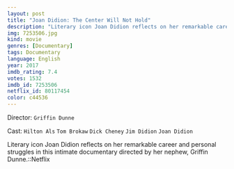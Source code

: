 ```yaml
---
layout: post
title: "Joan Didion: The Center Will Not Hold"
description: "Literary icon Joan Didion reflects on her remarkable career and personal struggles in this intimate documentary directed by her nephew, Griffin Dunne.::Netflix.."
img: 7253506.jpg
kind: movie
genres: [Documentary]
tags: Documentary 
language: English
year: 2017
imdb_rating: 7.4
votes: 1532
imdb_id: 7253506
netflix_id: 80117454
color: c44536
---
```

Director: `Griffin Dunne`  

Cast: `Hilton Als` `Tom Brokaw` `Dick Cheney` `Jim Didion` `Joan Didion` 

Literary icon Joan Didion reflects on her remarkable career and personal struggles in this intimate documentary directed by her nephew, Griffin Dunne.::Netflix